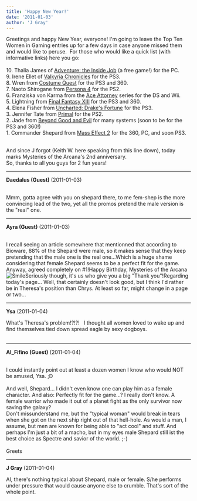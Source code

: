 ```yaml
---
title: 'Happy New Year!'
date: '2011-01-03'
author: 'J Gray'
---
```


Greetings and happy New Year, everyone! I'm going to leave the Top Ten Women in Gaming entries up for a few days in case anyone missed them and would like to peruse.&nbsp; For those who would like a quick list (with informative links) here you go:<br><br>10. Thalia James of <a name="" target="_blank" classname="" class="" href="http://www.reloaded.org/download/Adventure-Inside-Job/487/">Adventure: the Inside Job</a> (a free game!) for the PC.<br>9. Irene Ellet of <a name="" target="_blank" classname="" class="" href="http://www.sega.com/valkyria/us/index.html">Valkyria Chronicles</a> for the PS3.<br>8. Wren from <a name="" target="_blank" classname="" class="" href="http://www.costumequestgame.com/">Costume Quest</a> for the PS3 and 360.<br>7. Naoto Shirogane from <a name="" target="_blank" classname="" class="" href="http://www.atlus.com/persona4/">Persona 4</a> for the PS2.<br>6. Franziska von Karma from the <a name="" target="_blank" classname="" class="" href="http://www.capcom.com/phoenixwright/">Ace Attorney</a> series for the DS and Wii.<br>5. Lightning from <a name="" target="_blank" classname="" class="" href="http://www.finalfantasyxiii.com/#/content/Home/0">Final Fantasy XIII</a> for the PS3 and 360.<br>4. Elena Fisher from <a name="" target="_blank" classname="" class="" href="http://us.playstation.com/Uncharted/">Uncharted: Drake's Fortune</a> for the PS3.<br>3. Jennifer Tate from <a name="" target="_blank" classname="" class="" href="http://www.primalgame.com/">Primal</a> for the PS2.<br>2. Jade from <a name="" target="_blank" classname="" class="" href="http://beyondgoodevil.us.ubi.com/">Beyond Good and Evil</a> for many systems (soon to be for the PS3 and 360!)<br>1. Commander Shepard from <a name="" target="_blank" classname="" class="" href="http://masseffect.bioware.com/">Mass Effect 2</a> for the 360, PC, and soon PS3.<br><div><br></div><div>And since J forgot (Keith W. here speaking from this line down), today marks Mysteries of the Arcana's 2nd anniversary.</div><div>So, thanks to all you guys for 2 fun years!</div>

---
**Daedalus (Guest)** (2011-01-03)

<br> Mmm, gotta agree with you on shepard there, to me fem-shep is the more convincing lead of the two, yet all the promos pretend the male version is the "real" one.

---
**Ayra (Guest)** (2011-01-03)

<br>I recall seeing an article somewhere that mentionned that according to Bioware, 88% of the Shepard were male, so it makes sense that they keep pretending that the male one is the real one...Which is a huge shame considering that female Shepard seems to be a perfect fit for the game. Anyway, agreed completely on #1!Happy Birthday, Mysteries of the Arcana <img src="//smilies/smile.gif" alt="Smile" border="0">Seriously though, it's us who give you a big "Thank you"!Regarding today's page... Well, that certainly doesn't look good, but I think I'd rather be in Theresa's position than Chrys. At least so far, might change in a page or two...

---
**Ysa** (2011-01-04)

What's Theresa's problem!?!?!&nbsp; &nbsp;I thought all women loved to wake up and find themselves tied down spread eagle by sexy dogboys.<br><br>

---
**Al_Fifino (Guest)** (2011-01-04)

<br> I could instantly point out at least a dozen women I know who would NOT be amused, Ysa. ;D<br><br>And well, Shepard... I didn't even know one can play him as a female character. And also: Perfectly fit for the game...? I really don't know. A female warrior who made it out of a planet fight as the only survivor now saving the galaxy?<br>Don't missunderstand me, but the "typical woman" would break in tears when she got on the next ship right out of that hell-hole. As would a man, I assume, but men are known for being able to "act cool" and stuff. And perhaps I'm just a bit of a macho, but in my eyes male Shepard still ist the best choice as Spectre and savior of the world. ;-)<br><br>Greets<br>

---
**J Gray** (2011-01-04)

Al, there's nothing typical about Shepard, male or female. S/he performs under pressure that would cause anyone else to crumble. That's sort of the whole point. <br><br><br>

